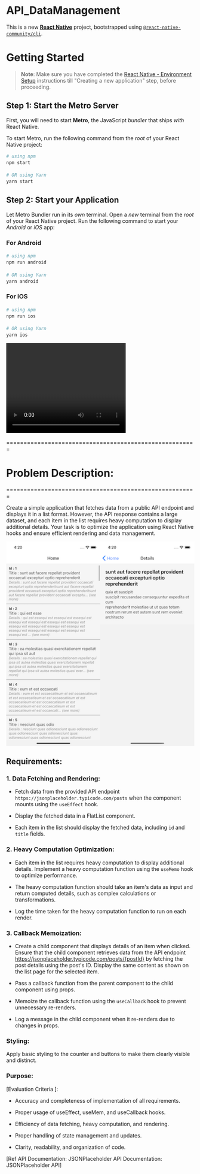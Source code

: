 # API_DataManagement
This is a new [**React Native**](https://reactnative.dev) project, bootstrapped using [`@react-native-community/cli`](https://github.com/react-native-community/cli).

# Getting Started

>**Note**: Make sure you have completed the [React Native - Environment Setup](https://reactnative.dev/docs/environment-setup) instructions till "Creating a new application" step, before proceeding.

## Step 1: Start the Metro Server

First, you will need to start **Metro**, the JavaScript _bundler_ that ships _with_ React Native.

To start Metro, run the following command from the _root_ of your React Native project:

```bash
# using npm
npm start

# OR using Yarn
yarn start
```

## Step 2: Start your Application

Let Metro Bundler run in its _own_ terminal. Open a _new_ terminal from the _root_ of your React Native project. Run the following command to start your _Android_ or _iOS_ app:

### For Android

```bash
# using npm
npm run android

# OR using Yarn
yarn android
```

### For iOS

```bash
# using npm
npm run ios

# OR using Yarn
yarn ios
```

<video width="320" height="240" controls>
  <source src="Demo_Video.mov" type="video/quicktime">
  Your browser does not support the video tag.
</video>

=======================================================
# Problem Description:
=======================================================


Create a simple application that fetches data from a public API endpoint and displays it in a list format. However, the API response contains a large dataset, and each item in the list requires heavy computation to display additional details. Your task is to optimize the application using React Native hooks and ensure efficient rendering and data management.

<div style="display: flex;">
    <img src="Simulator Screenshot - iPhone Xs - 2024-04-12 at 16.20.22.png" alt="alt text" width="300">
    <img src="Simulator Screenshot - iPhone Xs - 2024-04-12 at 16.20.31.png" alt="alt text" width="300">
</div>

## Requirements:

### 1. Data Fetching and Rendering:

- Fetch data from the provided API endpoint `https://jsonplaceholder.typicode.com/posts` when the component mounts using the `useEffect` hook.

- Display the fetched data in a FlatList component.

- Each item in the list should display the fetched data, including `id` and `title` fields.

### 2. Heavy Computation Optimization:

- Each item in the list requires heavy computation to display additional details. Implement a heavy computation function using the `useMemo` hook to optimize performance.

- The heavy computation function should take an item's data as input and return computed details, such as complex calculations or transformations.

- Log the time taken for the heavy computation function to run on each render.

### 3. Callback Memoization:

- Create a child component that displays details of an item when clicked. Ensure that the child component retrieves data from the API endpoint https://jsonplaceholder.typicode.com/posts/{postId} by fetching the post details using the post's ID. Display the same content as shown on the list page for the selected item.

- Pass a callback function from the parent component to the child component using props.

- Memoize the callback function using the `useCallback` hook to prevent unnecessary re-renders.

- Log a message in the child component when it re-renders due to changes in props.

### Styling:

Apply basic styling to the counter and buttons to make them clearly visible and distinct.

### Purpose:

[Evaluation Criteria ]:

- Accuracy and completeness of implementation of all requirements.

- Proper usage of useEffect, useMem, and useCallback hooks.

- Efficiency of data fetching, heavy computation, and rendering.

- Proper handling of state management and updates.

- Clarity, readability, and organization of code.

[Ref API Documentation: JSONPlaceholder API Documentation: JSONPlaceholder API]
